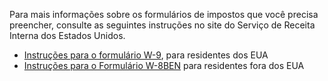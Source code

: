 Para mais informações sobre os formulários de impostos que você precisa preencher, consulte as seguintes instruções no site do Serviço de Receita Interna dos Estados Unidos.

- [Instruções para o formulário W-9](https://www.irs.gov/pub/irs-pdf/iw9.pdf), para residentes dos EUA
- [Instruções para o Formulário W-8BEN](https://www.irs.gov/pub/irs-pdf/iw8ben.pdf) para residentes fora dos EUA
